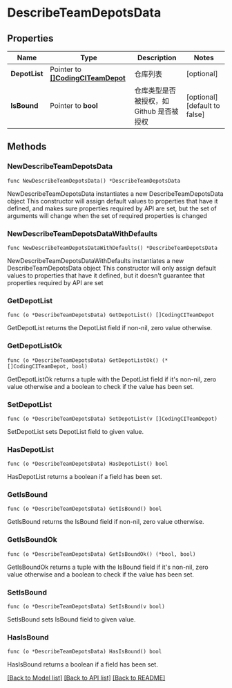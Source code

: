 # DescribeTeamDepotsData

## Properties

Name | Type | Description | Notes
------------ | ------------- | ------------- | -------------
**DepotList** | Pointer to [**[]CodingCITeamDepot**](CodingCITeamDepot.md) | 仓库列表 | [optional] 
**IsBound** | Pointer to **bool** | 仓库类型是否被授权，如 Github 是否被授权 | [optional] [default to false]

## Methods

### NewDescribeTeamDepotsData

`func NewDescribeTeamDepotsData() *DescribeTeamDepotsData`

NewDescribeTeamDepotsData instantiates a new DescribeTeamDepotsData object
This constructor will assign default values to properties that have it defined,
and makes sure properties required by API are set, but the set of arguments
will change when the set of required properties is changed

### NewDescribeTeamDepotsDataWithDefaults

`func NewDescribeTeamDepotsDataWithDefaults() *DescribeTeamDepotsData`

NewDescribeTeamDepotsDataWithDefaults instantiates a new DescribeTeamDepotsData object
This constructor will only assign default values to properties that have it defined,
but it doesn't guarantee that properties required by API are set

### GetDepotList

`func (o *DescribeTeamDepotsData) GetDepotList() []CodingCITeamDepot`

GetDepotList returns the DepotList field if non-nil, zero value otherwise.

### GetDepotListOk

`func (o *DescribeTeamDepotsData) GetDepotListOk() (*[]CodingCITeamDepot, bool)`

GetDepotListOk returns a tuple with the DepotList field if it's non-nil, zero value otherwise
and a boolean to check if the value has been set.

### SetDepotList

`func (o *DescribeTeamDepotsData) SetDepotList(v []CodingCITeamDepot)`

SetDepotList sets DepotList field to given value.

### HasDepotList

`func (o *DescribeTeamDepotsData) HasDepotList() bool`

HasDepotList returns a boolean if a field has been set.

### GetIsBound

`func (o *DescribeTeamDepotsData) GetIsBound() bool`

GetIsBound returns the IsBound field if non-nil, zero value otherwise.

### GetIsBoundOk

`func (o *DescribeTeamDepotsData) GetIsBoundOk() (*bool, bool)`

GetIsBoundOk returns a tuple with the IsBound field if it's non-nil, zero value otherwise
and a boolean to check if the value has been set.

### SetIsBound

`func (o *DescribeTeamDepotsData) SetIsBound(v bool)`

SetIsBound sets IsBound field to given value.

### HasIsBound

`func (o *DescribeTeamDepotsData) HasIsBound() bool`

HasIsBound returns a boolean if a field has been set.


[[Back to Model list]](../README.md#documentation-for-models) [[Back to API list]](../README.md#documentation-for-api-endpoints) [[Back to README]](../README.md)


